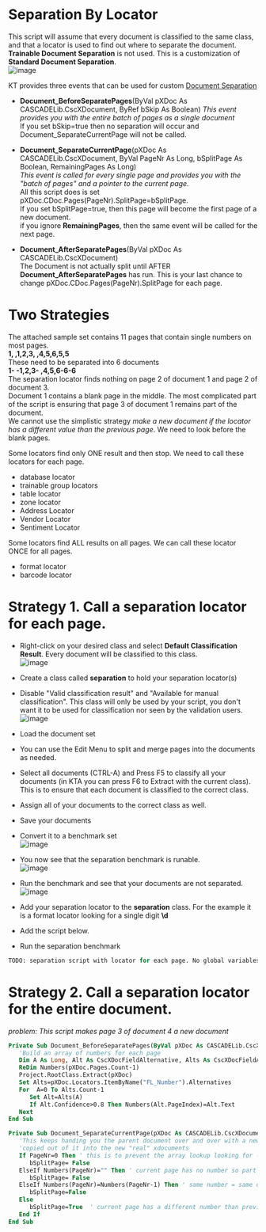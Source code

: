 # Separation By Locator
This script will assume that every document is classified to the same class, and that a locator is used to find out where to separate the document.  
**Trainable Document Separation** is not used. This is a customization of **Standard Document Separation**.    
![image](https://user-images.githubusercontent.com/47416964/113839226-ca97de00-978f-11eb-959c-ac4e977d2c85.png)

KT provides three events that can be used for custom [Document Separation](https://docshield.kofax.com/KTT/en_US/6.3.0-v15o2fs281/help/SCRIPT/ScriptDocumentation/c_StandardDocumentSeparation.html)
* **Document_BeforeSeparatePages**(ByVal pXDoc As CASCADELib.CscXDocument, ByRef bSkip As Boolean) 
*This event provides you with the entire batch of pages as a single document*  
If you set bSkip=true then no separation will occur and  Document_SeparateCurrentPage will not be called.  

* **Document_SeparateCurrentPage**(pXDoc As CASCADELib.CscXDocument, ByVal PageNr As Long, bSplitPage As Boolean, RemainingPages As Long)  
*This event is called for every single page and provides you with the "batch of pages" and a pointer to the current page.*  
All this script does is set pXDoc.CDoc.Pages(PageNr).SplitPage=bSplitPage.  
If you set bSplitPage=true, then this page will become the first page of a new document.  
if you ignore **RemainingPages**, then the same event will be called for the next page.
* **Document_AfterSeparatePages**(ByVal pXDoc As CASCADELib.CscXDocument)  
The Document is not actually split until AFTER **Document_AfterSeparatePages** has run. This is your last chance to change pXDoc.CDoc.Pages(PageNr).SplitPage for each page.

# Two Strategies
The attached sample set contains 11 pages that contain single numbers on most pages.  
**1, ,1,2,3, ,4,5,6,5,5**  
These need to be separated into 6 documents  
**1- -1,2,3- ,4,5,6-6-6**  
The separation locator finds nothing on page 2 of document 1 and page 2 of document 3.   
Document 1 contains a blank page in the middle. The most complicated part of the script is ensuring that page 3 of document 1 remains part of the document.  
We cannot use the simplistic strategy *make a new document if the locator has a different value than the previous page*. We need to look before the blank pages.    

Some locators find only ONE result and then stop. We need to call these locators for each page.
* database locator
* trainable group locators
* table locator
* zone locator
* Address Locator
* Vendor Locator
* Sentiment Locator

Some locators find ALL results on all pages. We can call these locator ONCE for all pages.
* format locator
* barcode locator  

# Strategy 1. Call a separation locator for each page.
* Right-click on your desired class and select **Default Classification Result**. Every document will be classified to this class.    
![image](https://user-images.githubusercontent.com/47416964/113844449-c5895d80-9794-11eb-9906-2422e80d1f22.png)  
* Create a class called **separation** to hold your separation locator(s)
* Disable "Valid classification result" and "Available for manual classification". This class will only be used by your script, you don't want it to be used for classification nor seen by the validation users.  
![image](https://user-images.githubusercontent.com/47416964/113843019-88709b80-9793-11eb-8ed9-ae7b95d786a4.png)
* Load the document set
* You can use the Edit Menu to split and merge pages into the documents as needed.
* Select all documents (CTRL-A) and Press F5 to classify all your documents (in KTA you can press F6 to Extract with the current class). This is to ensure that each document is classified to the correct class.
* Assign all of your documents to the correct class as well.
* Save your documents
* Convert it to a benchmark set  
![image](https://user-images.githubusercontent.com/47416964/113844941-4a747700-9795-11eb-9f09-5126c63c408b.png)
* You now see that the separation benchmark is runable.  
![image](https://user-images.githubusercontent.com/47416964/113845046-61b36480-9795-11eb-9a93-78ee18ada45c.png)
* Run the benchmark and see that your documents are not separated.
![image](https://user-images.githubusercontent.com/47416964/113845194-89a2c800-9795-11eb-9a43-2c16ed5977bd.png)

* Add your separation locator to the **separation** class. For the example it is a format locator looking for a single digit **\d**
* Add the script below.
* Run the separation benchmark
```vb
TODO: separation script with locator for each page. No global variables.
````


# Strategy 2. Call a separation locator for the entire document.
*problem: This script makes page 3 of document 4 a new document*
```vb
Private Sub Document_BeforeSeparatePages(ByVal pXDoc As CASCADELib.CscXDocument, ByRef bSkip As Boolean)
   'Build an array of numbers for each page
   Dim A As Long, Alt As CscXDocFieldAlternative, Alts As CscXDocFieldAlternatives
   ReDim Numbers(pXDoc.Pages.Count-1)
   Project.RootClass.Extract(pXDoc)
   Set Alts=pXDoc.Locators.ItemByName("FL_Number").Alternatives
   For  A=0 To Alts.Count-1
      Set Alt=Alts(A)
      If Alt.Confidence>0.8 Then Numbers(Alt.PageIndex)=Alt.Text
   Next
End Sub

Private Sub Document_SeparateCurrentPage(pXDoc As CASCADELib.CscXDocument, ByVal PageNr As Long, bSplitPage As Boolean, RemainingPages As Long)
   'This keeps handing you the parent document over and over with a new pagenr. This pXDoc is not actually split, but pages are
   'copied out of it into the new "real" xdocuments
   If PageNr=0 Then ' this is to prevent the array lookup looking for -1, and we never split the first page anyway
      bSplitPage= False
   ElseIf Numbers(PageNr)="" Then ' current page has no number so part of previous document
      bSplitPage= False
   ElseIf Numbers(PageNr)=Numbers(PageNr-1) Then ' same number = same document
      bSplitPage=False
   Else
      bSplitPage=True  ' current page has a different number than previous page, so new document
   End If
End Sub
```
